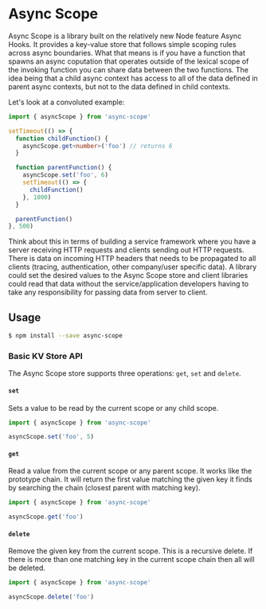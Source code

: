 # Async Scope

Async Scope is a library built on the relatively new Node feature Async Hooks. It provides a key-value store that follows simple scoping rules across async boundaries. What that means is if you have a function that spawns an async coputation that operates outside of the lexical scope of the invoking function you can share data between the two functions. The idea being that a child async context has access to all of the data defined in parent async contexts, but not to the data defined in child contexts.

Let's look at a convoluted example:

```typescript
import { asyncScope } from 'async-scope'

setTimeout(() => {
  function childFunction() {
    asyncScope.get<number>('foo') // returns 6
  }

  function parentFunction() {
    asyncScope.set('foo', 6)
    setTimeout(() => {
      childFunction()
    }, 1000)
  }

  parentFunction()
}, 500)
```

Think about this in terms of building a service framework where you have a server receiving HTTP requests and clients sending out HTTP requests. There is data on incoming HTTP headers that needs to be propagated to all clients (tracing, authentication, other company/user specific data). A library could set the desired values to the Async Scope store and client libraries could read that data without the service/application developers having to take any responsibility for passing data from server to client.

## Usage

```sh
$ npm install --save async-scope
```

### Basic KV Store API

The Async Scope store supports three operations: `get`, `set` and `delete`.

#### `set`

Sets a value to be read by the current scope or any child scope.

```typescript
import { asyncScope } from 'async-scope'

asyncScope.set('foo', 5)
```

#### `get`

Read a value from the current scope or any parent scope. It works like the prototype chain. It will return the first value matching the given key it finds by searching the chain (closest parent with matching key).

```typescript
import { asyncScope } from 'async-scope'

asyncScope.get('foo')
```

#### `delete`

Remove the given key from the current scope. This is a recursive delete. If there is more than one matching key in the current scope chain then all will be deleted.

```typescript
import { asyncScope } from 'async-scope'

asyncScope.delete('foo')
```
